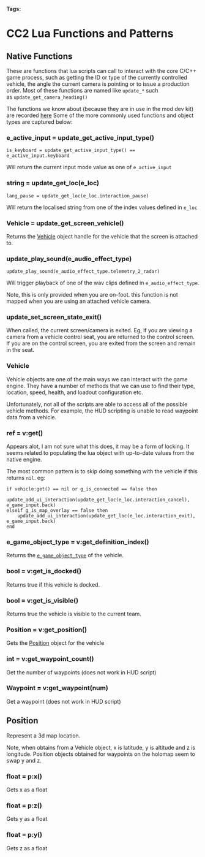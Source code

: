 
**Tags:**

# CC2 Lua Functions and Patterns

## Native Functions

These are functions that lua scripts can call to interact with the core C/C++ game process, such as getting the ID or type of the currently controlled vehicle, the angle the current camera is pointing or to issue a production order. Most of these functions are named like `update_*` such as `update_get_camera_heading()`

The functions we know about (because they are in use in the mod dev kit) are recorded [here](https://github.com/cc2modteam/knowledgebase/blob/main/reference/lua/scripts/native_functions.lua) Some of the more commonly used functions and object types are captured below:

### e_active_input = update_get_active_input_type()

```
is_keyboard = update_get_active_input_type() == e_active_input.keyboard
```

Will return the current input mode value as one of `e_active_input`

### string = update_get_loc(e_loc)

```
lang_pause = update_get_loc(e_loc.interaction_pause)
```

Will return the localised string from one of the index values defined in `e_loc`

### Vehicle = update_get_screen_vehicle()

Returns the [Vehicle](https://github.com/cc2modteam/knowledgebase/wiki/Mod-Reference-Lua-Functions#Vehicle) object handle for the vehicle that the screen is attached to.

### update_play_sound(e_audio_effect_type)

```
update_play_sound(e_audio_effect_type.telemetry_2_radar)
```

Will trigger playback of one of the wav clips defined in `e_audio_effect_type`.

Note, this is only provided when you are on-foot. this function is not mapped when you are using an attached vehicle camera.

### update_set_screen_state_exit()

When called, the current screen/camera is exited. Eg, if you are viewing a camera from a vehicle control seat, you are returned to the control screen. If you are on the control screen, you are exited from the screen and remain in the seat.

### Vehicle

Vehicle objects are one of the main ways we can interact with the game engine. They have a number of methods that we can use to find their type, location, speed, health, and loadout configuration etc.

Unfortunately, not all of the scripts are able to access all of the possible vehicle methods. For example, the HUD scripting is unable to read waypoint data from a vehicle.

### ref = v:get()

Appears alot, I am not sure what this does, it may be a form of locking. It seems related to populating the lua object with up-to-date values from the native engine.

The most common pattern is to skip doing something with the vehicle if this returns `nil`. eg:

```
if vehicle:get() == nil or g_is_connected == false then
    update_add_ui_interaction(update_get_loc(e_loc.interaction_cancel), e_game_input.back)
elseif g_is_map_overlay == false then
    update_add_ui_interaction(update_get_loc(e_loc.interaction_exit), e_game_input.back)
end
```

### e_game_object_type = v:get_definition_index()

Returns the [`e_game_object_type`](https://github.com/cc2modteam/knowledgebase/blob/main/reference/lua/scripts/library_enum.lua#:~:text=e_game_object_type) of the vehicle.

### bool = v:get_is_docked()

Returns true if this vehicle is docked.

### bool = v:get_is_visible()

Returns true the vehicle is visible to the current team.

### Position = v:get_position()

Gets the [Position](https://github.com/cc2modteam/knowledgebase/wiki/Mod-Reference-Lua-Functions#Position) object for the vehicle

### int = v:get_waypoint_count()

Get the number of waypoints (does not work in HUD script)

### Waypoint = v:get_waypoint(num)

Get a waypoint (does not work in HUD script)

## Position

Represent a 3d map location.

Note, when obtains from a Vehicle object, x is latitude, y is altitude and z is longitude. Position objects obtained for waypoints on the holomap seem to swap y and z.

### float = p:x()

Gets x as a float

### float = p:z()

Gets y as a float

### float = p:y()

Gets z as a float